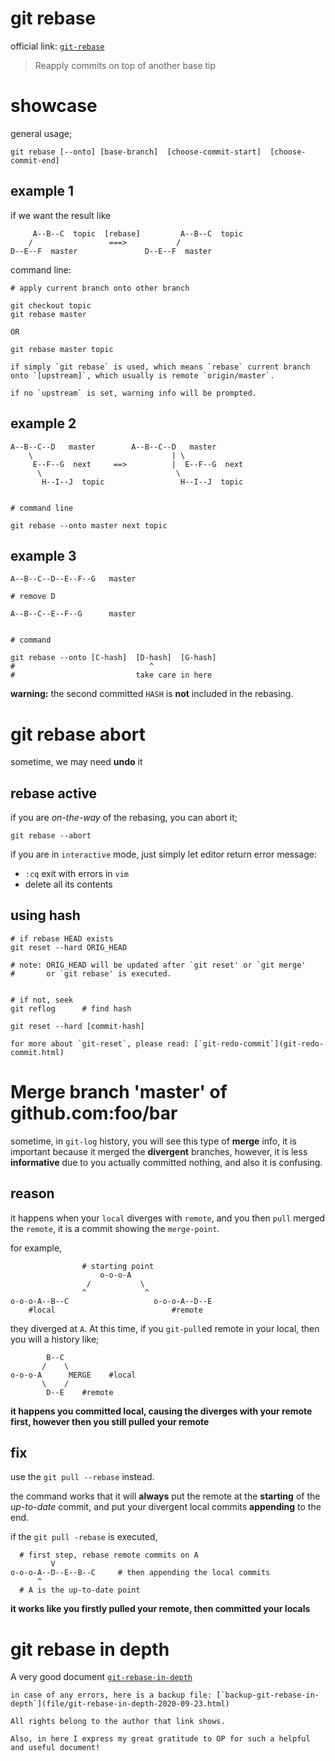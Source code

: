 ---
---

# git rebase

official link: [`git-rebase`](https://git-scm.com/docs/git-rebase)

> Reapply commits on top of another base tip


# showcase

general usage;

```
git rebase [--onto] [base-branch]  [choose-commit-start]  [choose-commit-end]
```


## example 1

if we want the result like

```
     A--B--C  topic  [rebase]         A--B--C  topic
    /                 ===>           /
D--E--F  master               D--E--F  master
```

command line:

```
# apply current branch onto other branch

git checkout topic
git rebase master

OR

git rebase master topic
```

```note
if simply `git rebase` is used, which means `rebase` current branch onto `[upstream]`, which usually is remote `origin/master`.

if no `upstream` is set, warning info will be prompted.
```


## example 2

```
A--B--C--D   master        A--B--C--D   master
    \                               | \
     E--F--G  next     ==>          |  E--F--G  next
      \                              \
       H--I--J  topic                 H--I--J  topic


# command line

git rebase --onto master next topic
```


## example 3

```
A--B--C--D--E--F--G   master

# remove D

A--B--C--E--F--G      master


# command

git rebase --onto [C-hash]  [D-hash]  [G-hash]
#                              ^
#                           take care in here
```

**warning:** the second committed `HASH` is **not** included in the rebasing.


# git rebase abort

sometime, we may need **undo** it

## rebase active

if you are _on-the-way_ of the rebasing, you can abort it;

`git rebase --abort`

if you are in `interactive` mode, just simply let editor return error message:

* `:cq` exit with errors in `vim`
* delete all its contents


## using hash

```
# if rebase HEAD exists
git reset --hard ORIG_HEAD

# note: ORIG_HEAD will be updated after `git reset' or `git merge'
#       or `git rebase' is executed.


# if not, seek
git reflog      # find hash

git reset --hard [commit-hash]
```

```note
for more about `git-reset`, please read: [`git-redo-commit`](git-redo-commit.html)
```


# Merge branch 'master' of github.com:foo/bar

sometime, in `git-log` history, you will see this type of **merge** info, it is important because it merged the **divergent** branches, however, it is less **informative** due to you actually committed nothing, and also it is confusing.

## reason

it happens when your `local` diverges with `remote`, and you then `pull` merged the `remote`, it is a commit showing the `merge-point`.

for example, 

```
                # starting point
                    o-o-o-A
                 /           \
                ^             ^
o-o-o-A--B--C                   o-o-o-A--D--E
    #local                          #remote
```

they diverged at `A`. At this time, if you `git-pull`ed remote in your local, then you will a history like;

```
        B--C
       /    \
o-o-o-A      MERGE    #local
       \    /
        D--E    #remote
```

**it happens you committed local, causing the diverges with your remote first, however then you still pulled your remote**


## fix

use the `git pull --rebase` instead.

the command works that it will **always** put the remote at the **starting** of the _up-to-date_ commit, and put your divergent local commits **appending** to the end.


if the `git pull -rebase` is executed,


```
  # first step, rebase remote commits on A
         V
o-o-o-A--D--E--B--C     # then appending the local commits
      ^
  # A is the up-to-date point
```


**it works like you firstly pulled your remote, then committed your locals**



# git rebase in depth

A very good document [`git-rebase-in-depth`](https://git-rebase.io/)

```note
in case of any errors, here is a backup file: [`backup-git-rebase-in-depth`](file/git-rebase-in-depth-2020-09-23.html)

All rights belong to the author that link shows.

Also, in here I express my great gratitude to OP for such a helpful and useful document!
```



